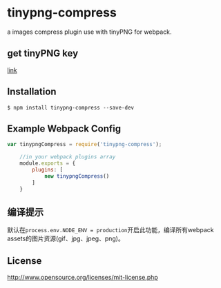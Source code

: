 # tinypng-compress

a images compress plugin use with tinyPNG for webpack.

## get tinyPNG key

[link](https://tinypng.com/developers)

## Installation

`$ npm install tinypng-compress --save-dev`

## Example Webpack Config

```javascript
var tinypngCompress = require('tinypng-compress');

    //in your webpack plugins array
    module.exports = {
        plugins: [
            new tinypngCompress()
        ]
    }
```

## 编译提示

默认在`process.env.NODE_ENV = production`开启此功能，编译所有webpack assets的图片资源(gif、jpg、jpeg、png)。



## License
http://www.opensource.org/licenses/mit-license.php